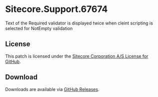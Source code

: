 # Sitecore.Support.67674
Text of the Required validator is displayed twice when cleint scripting is selected for NotEmpty validation

## License  
This patch is licensed under the [Sitecore Corporation A/S License for GitHub](https://github.com/sitecoresupport/Sitecore.Support.67674/blob/master/LICENSE).  

## Download  
Downloads are available via [GitHub Releases](https://github.com/sitecoresupport/Sitecore.Support.67674/releases).  
